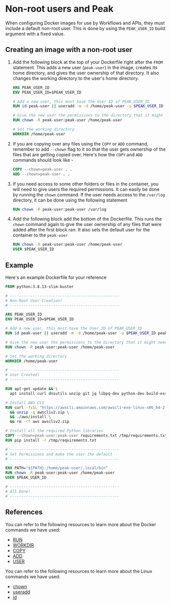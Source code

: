 # Non-root users and Peak
When configuring Docker images for use by Workflows and APIs, they must include a default non-root user.
This is done by using the `PEAK_USER_ID` build argument with a fixed value.

## Creating an image with a non-root user
1. Add the following block at the top of your Dockerfile right after the `FROM` statement. This adds a new user (`peak-user`) in the image, creates its home directory, and gives the user ownership of that directory. It also changes the working directory to the user's home directory.
   ```Dockerfile
   ARG PEAK_USER_ID
   ENV PEAK_USER_ID=$PEAK_USER_ID

   # Add a new user, this must have the User ID of PEAK_USER_ID
   RUN id peak-user || useradd -m -d /home/peak-user -u $PEAK_USER_ID peak-user

   # Give the new user the permissions to the directory that it might need
   RUN chown -R peak-user:peak-user /home/peak-user

   # Set the working directory
   WORKDIR /home/peak-user
   ```
2. If you are copying over any files using the `COPY` or `ADD` command, remember to add `--chown` flag to it so that the user gets ownership of the files that are getting copied over. Here's how the `COPY` and `ADD` commands should look like -
   ```Dockerfile
   COPY --chown=peak-user . .
   ADD --chown=peak-user . .
   ```
3. If you need access to some other folders or files in the container, you will need to give users the required permissions. It can easily be done by running the `chown` command. If the user needs access to the `/var/log` directory, it can be done using the following statement
   ```Dockerfile
   RUN chown -R peak-user:peak-user /var/log
   ```
4. Add the following block add the bottom of the Dockerfile. This runs the `chown` command again to give the user ownership of any files that were added after the first block ran. It also sets the default user for the container to the `peak-user`
   ```Dockerfile
   RUN chown -R peak-user:peak-user /home/peak-user
   USER $PEAK_USER_ID
   ```

## Example
Here's an example Dockerfile for your reference
```Dockerfile
FROM python:3.8.13-slim-buster

# ------------------------------------------------
# Non-Root User Creation!
# ------------------------------------------------

ARG PEAK_USER_ID
ENV PEAK_USER_ID=$PEAK_USER_ID

# Add a new user, this must have the User ID of PEAK_USER_ID
RUN id peak-user || useradd -m -d /home/peak-user -u $PEAK_USER_ID peak-user

# Give the new user the permissions to the directory that it might need
RUN chown -R peak-user:peak-user /home/peak-user

# Set the working directory
WORKDIR /home/peak-user

# ------------------------------------------------
# User Created!
# ------------------------------------------------

RUN apt-get update && \
  apt install curl dnsutils unzip git jq libpq-dev python-dev build-essential -y 

# Install AWS CLI
RUN curl -fsSL "https://awscli.amazonaws.com/awscli-exe-linux-x86_64-2.2.5.zip" -o "awscliv2.zip" \
  && unzip -q awscliv2.zip \
  && ./aws/install \
  && rm -rf aws awscliv2.zip

# Install all the required Python libraries
COPY --chown=peak-user:peak-user requirements.txt /tmp/requirements.txt
RUN pip install -r /tmp/requirements.txt

# ------------------------------------------------
# Set Permissions and make the user the default
# ------------------------------------------------

ENV PATH="${PATH}:/home/peak-user/.local/bin"
RUN chown -R peak-user:peak-user /home/peak-user
USER $PEAK_USER_ID

# ------------------------------------------------
# All Done!
# ------------------------------------------------
```

## References
You can refer to the following resources to learn more about the Docker commands we have used:
- [RUN](https://docs.docker.com/engine/reference/builder/#run)
- [WORKDIR](https://docs.docker.com/engine/reference/builder/#workdir)
- [COPY](https://docs.docker.com/engine/reference/builder/#copy)
- [ADD](https://docs.docker.com/engine/reference/builder/#add)
- [USER](https://docs.docker.com/engine/reference/builder/#user)

You can refer to the following resources to learn more about the Linux commands we have used:
- [chown](https://linux.die.net/man/1/chown)
- [useradd](https://man7.org/linux/man-pages/man8/useradd.8.html)
- [id](https://man7.org/linux/man-pages/man1/id.1.html)
